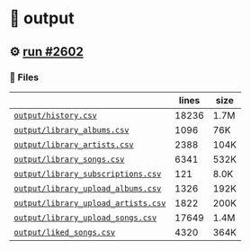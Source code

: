 # 📝  output 

## ⚙️ [run #2602](https://github.com/jwenerd/ytm-dl/actions/runs/11601960925)

### 📁 Files

|                                                                         |lines|size|
|-------------------------------------------------------------------------|-----|----|
|[`output/history.csv` ](output/history.csv)                              |18236|1.7M|
|[`output/library_albums.csv` ](output/library_albums.csv)                |1096 |76K |
|[`output/library_artists.csv` ](output/library_artists.csv)              |2388 |104K|
|[`output/library_songs.csv` ](output/library_songs.csv)                  |6341 |532K|
|[`output/library_subscriptions.csv` ](output/library_subscriptions.csv)  |121  |8.0K|
|[`output/library_upload_albums.csv` ](output/library_upload_albums.csv)  |1326 |192K|
|[`output/library_upload_artists.csv` ](output/library_upload_artists.csv)|1822 |200K|
|[`output/library_upload_songs.csv` ](output/library_upload_songs.csv)    |17649|1.4M|
|[`output/liked_songs.csv` ](output/liked_songs.csv)                      |4320 |364K|
